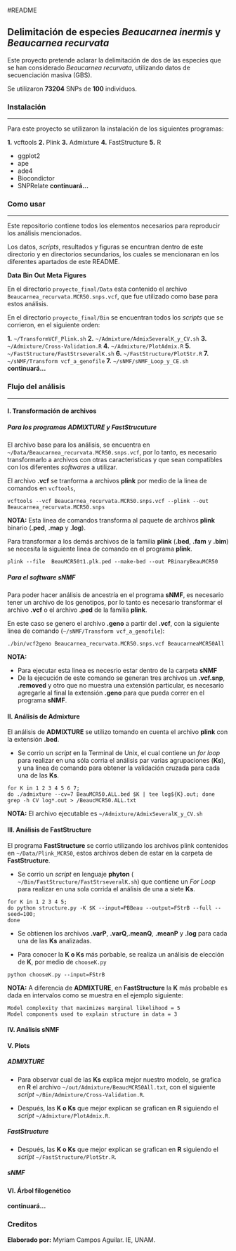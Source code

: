 #README
## Delimitación de especies *Beaucarnea inermis* y *Beaucarnea recurvata*
Este proyecto pretende aclarar la delimitación de dos de las especies que se han considerado *Beaucarnea recurvata*, utilizando datos de secuenciación masiva (GBS). 

Se utilizaron **73204** SNPs de **100** individuos.

### Instalación
-----------------------
Para este proyecto se utilizaron la instalación de los siguientes programas:

**1.** vcftools
**2.** Plink
**3.** Admixture
**4.** FastStructure
**5.** R
-  ggplot2
-  ape
-  ade4
-  Biocondictor
-  SNPRelate
**continuará...** 

### Como usar
---------------------

Este repositorio contiene todos los elementos necesarios para reproducir los análisis mencionados. 

Los datos, *scripts*, resultados y figuras se encuntran dentro de este directorio y en directorios secundarios, los cuales se mencionaran en los diferentes apartados de este README.

**Data**
**Bin** 
**Out**
**Meta**
**Figures**


En el directorio  `proyecto_final/Data` esta contenido el archivo `Beaucarnea_recurvata.MCR50.snps.vcf`, que fue utilizado como base para estos análisis. 

En el directorio `proyecto_final/Bin` se encuentran todos los *scripts* que se corrieron, en el siguiente orden:

**1.** `~/TransformVCF_Plink.sh`
**2.** `~/Admixture/AdmixSeveralK_y_CV.sh`
**3.** `~/Admixture/Cross-Validation.R`
**4.** `~/Admixture/PlotAdmix.R`
**5.** `~/FastStructure/FastStrseveralK.sh`
**6.** `~/FastStructure/PlotStr.R`
**7.** `~/sNMF/Transform vcf_a_genofile`
**7.** `~/sNMF/sNMF_Loop_y_CE.sh`
**continuará...**

### Flujo del análisis
----------------------------------
#### I. Transformación de archivos
##### Para los programas ADMIXTURE y FastStrucuture
El archivo base para los análisis, se encuentra en `~/Data/Beaucarnea_recurvata.MCR50.snps.vcf`, por lo tanto, es necesario transformarlo a archivos con otras caracteristicas y que sean compatibles con los diferentes *softwares* a utilizar.

El archivo **.vcf** se tranforma a archivos **plink** por medio de la linea de comandos en `vcftools`, 
```
vcftools --vcf Beaucarnea_recurvata.MCR50.snps.vcf --plink --out Beaucarnea_recurvata.MCR50.snps
```
**NOTA:** Esta linea de comandos transforma al paquete de archivos **plink** binario (**.ped**, **.map** y **.log**).

Para transformar a los demás archivos de la familia **plink** (**.bed**, **.fam** y **.bim**) se necesita la siguiente linea de comando en el programa **plink**.

```
plink --file  BeauMCR50t1.plk.ped --make-bed --out PBinaryBeauMCR50
```
##### Para el software sNMF
Para poder hacer análisis de ancestría en el programa **sNMF**, es necesario tener un archivo de los genotipos, por lo tanto es necesario transformar el archivo **.vcf** o el archivo **.ped** de la familia **plink**.

En este caso se genero el archivo **.geno** a partir del **.vcf**, con la siguiente linea de comando (`~/sNMF/Transform vcf_a_genofile`):

```
./bin/vcf2geno Beaucarnea_recurvata.MCR50.snps.vcf BeaucarneaMCR50All 
```
**NOTA:** 
- Para ejecutar esta linea es necesrio estar dentro de la carpeta **sNMF** 
- De la ejecución de este comando se generan tres archivos un **.vcf.snp**, **.removed** y otro que no muestra una extensión particular, es necesario agregarle al final la extensión **.geno** para que pueda correr en el programa **sNMF**. 

#### II.  Análisis de Admixture
El análisis de **ADMIXTURE** se utilizo tomando en cuenta el archivo **plink** con la extensión **.bed**. 

- Se corrio un *script* en la Terminal de Unix, el cual contiene un *for loop* para realizar en una sóla corria el análisis par varias agrupaciones (**Ks**), y una linea de comando para obtener la validación cruzada para cada una de las **Ks**.

```
for K in 1 2 3 4 5 6 7;
do ./admixture --cv=7 BeauMCR50.ALL.bed $K | tee log${K}.out; done
grep -h CV log*.out > /BeaucMCR50.ALL.txt

```
**NOTA:** El archivo ejecutable es `~/Admixture/AdmixSeveralK_y_CV.sh`




#### III. Análisis de FastStructure 
El programa **FastStructure** se corrio utilizando los archivos plink contenidos en `~/Data/Plink_MCR50`, estos archivos deben de estar en la carpeta de **FastStructure**.

- Se corrio un *script* en lenguaje **phyton** ( `~/Bin/FastStructure/FastStrseveralK.sh`) que contiene un *For Loop* para realizar en una sola corrida el análisis de una a siete **Ks**.

```
for K in 1 2 3 4 5;
do python structure.py -K $K --input=PBBeau --output=FStrB --full --seed=100; 
done
```
- Se obtienen los archivos **.varP**, **.varQ**,**.meanQ**, **.meanP** y **.log** para cada una de las **Ks** analizadas. 

- Para conocer la **K o Ks** más porbable, se realiza un análisis de elección de **K**, por medio de `chooseK.py`
```
python chooseK.py --input=FStrB
```
**NOTA:**  A diferencia de **ADMIXTURE**, en **FastStructure** la **K** más probable es dada en intervalos como se muestra en el ejemplo siguiente:

```
Model complexity that maximizes marginal likelihood = 5
Model components used to explain structure in data = 3
```
#### IV. Análisis sNMF

#### V.  Plots
##### ADMIXTURE
- Para observar cual de las **Ks** explica mejor nuestro modelo, se grafica en **R** el archivo `~/out/Admixture/BeaucMCR50All.txt`, con el siguiente *script* `~/Bin/Admixture/Cross-Validation.R`. 

- Después, las **K o Ks**  que mejor explican se grafican en **R**  siguiendo el *script* `~/Admixture/PlotAdmix.R`. 

##### FastStructure
- Después, las **K o Ks**  que mejor explican se grafican en **R**  siguiendo el *script* `~/FastStructure/PlotStr.R`. 

##### sNMF

#### VI. Árbol filogenético 

**continuará...**

### Creditos

**Elaborado por:** Myriam Campos Aguilar.  IE, UNAM.
